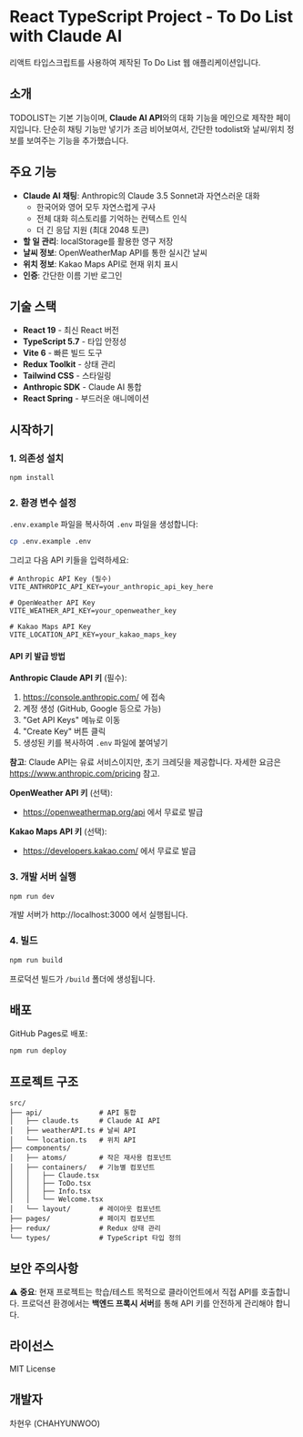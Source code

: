 # React TypeScript Project - To Do List with Claude AI

리액트 타입스크립트를 사용하여 제작된 To Do List 웹 애플리케이션입니다.

## 소개

TODOLIST는 기본 기능이며, **Claude AI API**와의 대화 기능을 메인으로 제작한 페이지입니다.
단순히 채팅 기능만 넣기가 조금 비어보여서, 간단한 todolist와 날씨/위치 정보를 보여주는 기능을 추가했습니다.

## 주요 기능

- **Claude AI 채팅**: Anthropic의 Claude 3.5 Sonnet과 자연스러운 대화
  - 한국어와 영어 모두 자연스럽게 구사
  - 전체 대화 히스토리를 기억하는 컨텍스트 인식
  - 더 긴 응답 지원 (최대 2048 토큰)
- **할 일 관리**: localStorage를 활용한 영구 저장
- **날씨 정보**: OpenWeatherMap API를 통한 실시간 날씨
- **위치 정보**: Kakao Maps API로 현재 위치 표시
- **인증**: 간단한 이름 기반 로그인

## 기술 스택

- **React 19** - 최신 React 버전
- **TypeScript 5.7** - 타입 안정성
- **Vite 6** - 빠른 빌드 도구
- **Redux Toolkit** - 상태 관리
- **Tailwind CSS** - 스타일링
- **Anthropic SDK** - Claude AI 통합
- **React Spring** - 부드러운 애니메이션

## 시작하기

### 1. 의존성 설치

```bash
npm install
```

### 2. 환경 변수 설정

`.env.example` 파일을 복사하여 `.env` 파일을 생성합니다:

```bash
cp .env.example .env
```

그리고 다음 API 키들을 입력하세요:

```env
# Anthropic API Key (필수)
VITE_ANTHROPIC_API_KEY=your_anthropic_api_key_here

# OpenWeather API Key
VITE_WEATHER_API_KEY=your_openweather_key

# Kakao Maps API Key
VITE_LOCATION_API_KEY=your_kakao_maps_key
```

#### API 키 발급 방법

**Anthropic Claude API 키** (필수):
1. https://console.anthropic.com/ 에 접속
2. 계정 생성 (GitHub, Google 등으로 가능)
3. "Get API Keys" 메뉴로 이동
4. "Create Key" 버튼 클릭
5. 생성된 키를 복사하여 `.env` 파일에 붙여넣기

**참고**: Claude API는 유료 서비스이지만, 초기 크레딧을 제공합니다. 자세한 요금은 https://www.anthropic.com/pricing 참고.

**OpenWeather API 키** (선택):
- https://openweathermap.org/api 에서 무료로 발급

**Kakao Maps API 키** (선택):
- https://developers.kakao.com/ 에서 무료로 발급

### 3. 개발 서버 실행

```bash
npm run dev
```

개발 서버가 http://localhost:3000 에서 실행됩니다.

### 4. 빌드

```bash
npm run build
```

프로덕션 빌드가 `/build` 폴더에 생성됩니다.

## 배포

GitHub Pages로 배포:

```bash
npm run deploy
```

## 프로젝트 구조

```
src/
├── api/              # API 통합
│   ├── claude.ts     # Claude AI API
│   ├── weatherAPI.ts # 날씨 API
│   └── location.ts   # 위치 API
├── components/
│   ├── atoms/        # 작은 재사용 컴포넌트
│   ├── containers/   # 기능별 컴포넌트
│   │   ├── Claude.tsx
│   │   ├── ToDo.tsx
│   │   ├── Info.tsx
│   │   └── Welcome.tsx
│   └── layout/       # 레이아웃 컴포넌트
├── pages/            # 페이지 컴포넌트
├── redux/            # Redux 상태 관리
└── types/            # TypeScript 타입 정의
```

## 보안 주의사항

⚠️ **중요**: 현재 프로젝트는 학습/테스트 목적으로 클라이언트에서 직접 API를 호출합니다.
프로덕션 환경에서는 **백엔드 프록시 서버**를 통해 API 키를 안전하게 관리해야 합니다.

## 라이선스

MIT License

## 개발자

차현우 (CHAHYUNWOO)
